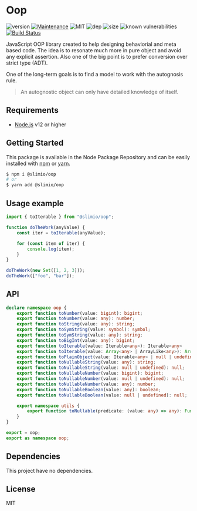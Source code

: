 # Oop
![version](https://img.shields.io/badge/dynamic/json.svg?url=https://raw.githubusercontent.com/SlimIO/oop/master/package.json&query=$.version&label=version)
[![Maintenance](https://img.shields.io/badge/Maintained%3F-yes-green.svg)](https://github.com/SlimIO/oop/commit-activity)
![MIT](https://img.shields.io/github/license/mashape/apistatus.svg)
![dep](https://img.shields.io/david/SlimIO/oop)
![size](https://img.shields.io/github/languages/code-size/SlimIO/oop)
![known vulnerabilities](https://img.shields.io/snyk/vulnerabilities/github/SlimIO/oop)
[![Build Status](https://travis-ci.com/SlimIO/oop.svg?branch=master)](https://travis-ci.com/SlimIO/oop)

JavaScript OOP library created to help designing behaviorial and meta based code. The idea is to resonate much more in pure object and avoid any explicit assertion. Also one of the big point is to prefer conversion over strict type (ADT).

One of the long-term goals is to find a model to work with the autognosis rule.

> An autognostic object can only have detailed knowledge of itself.

## Requirements
- [Node.js](https://nodejs.org/en/) v12 or higher

## Getting Started

This package is available in the Node Package Repository and can be easily installed with [npm](https://docs.npmjs.com/getting-started/what-is-npm) or [yarn](https://yarnpkg.com).

```bash
$ npm i @slimio/oop
# or
$ yarn add @slimio/oop
```

## Usage example

```js
import { toIterable } from "@slimio/oop";

function doTheWork(anyValue) {
    const iter = toIterable(anyValue);

    for (const item of iter) {
        console.log(item);
    }
}

doTheWork(new Set([1, 2, 3]));
doTheWork(["foo", "bar"]);
```

## API

```ts
declare namespace oop {
    export function toNumber(value: bigint): bigint;
    export function toNumber(value: any): number;
    export function toString(value: any): string;
    export function toSymString(value: symbol): symbol;
    export function toSymString(value: any): string;
    export function toBigInt(value: any): bigint;
    export function toIterable(value: Iterable<any>): Iterable<any>
    export function toIterable(value: Array<any> | ArrayLike<any>): Array<any>;
    export function toPlainObject(value: Iterable<any> | null | undefined | object, handleNullAndUndefined?: boolean): object;
    export function toNullableString(value: any): string;
    export function toNullableString(value: null | undefined): null;
    export function toNullableNumber(value: bigint): bigint;
    export function toNullableNumber(value: null | undefined): null;
    export function toNullableNumber(value: any): number;
    export function toNullableBoolean(value: any): boolean;
    export function toNullableBoolean(value: null | undefined): null;

    export namespace utils {
        export function toNullable(predicate: (value: any) => any): Function;
    }
}

export = oop;
export as namespace oop;
```

## Dependencies
This project have no dependencies.

## License
MIT

